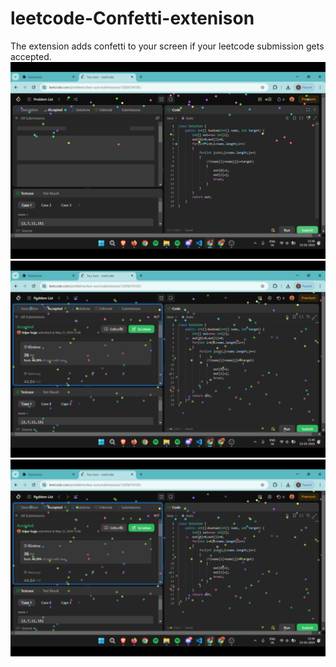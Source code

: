 # leetcode-Confetti-extenison
The extension adds confetti to your screen if your leetcode submission gets accepted.
<img src="https://github.com/srikar-5418/leetcode-Confetti-extenison/blob/main/Screenshot%20(132).png"></img>
<img src="https://github.com/srikar-5418/leetcode-Confetti-extenison/blob/main/Screenshot%20(133).png"></img>
<img src="https://github.com/srikar-5418/leetcode-Confetti-extenison/blob/main/Screenshot%20(133).png"></img>

